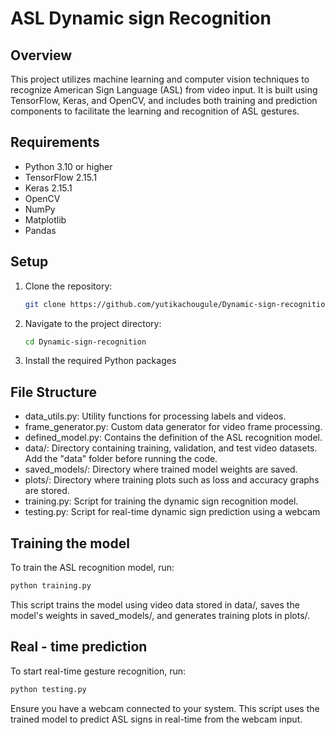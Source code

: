 # ASL Dynamic sign Recognition

## Overview
This project utilizes machine learning and computer vision techniques to recognize American Sign Language (ASL) from video input. It is built using TensorFlow, Keras, and OpenCV, and includes both training and prediction components to facilitate the learning and recognition of ASL gestures.

## Requirements
- Python 3.10 or higher
- TensorFlow 2.15.1
- Keras 2.15.1
- OpenCV
- NumPy
- Matplotlib
- Pandas

## Setup
1. Clone the repository:
   ```bash
   git clone https://github.com/yutikachougule/Dynamic-sign-recognition.git
2. Navigate to the project directory:
    ```bash
    cd Dynamic-sign-recognition
3. Install the required Python packages

## File Structure

- data_utils.py: Utility functions for processing labels and videos.
- frame_generator.py: Custom data generator for video frame processing.
- defined_model.py: Contains the definition of the ASL recognition model.
- data/: Directory containing training, validation, and test video datasets. Add the "data" folder before running the code.
- saved_models/: Directory where trained model weights are saved.
- plots/: Directory where training plots such as loss and accuracy graphs are stored.
- training.py: Script for training the dynamic sign recognition model.
- testing.py: Script for real-time dynamic sign prediction using a webcam

## Training the model
To train the ASL recognition model, run:

```bash
python training.py
```

This script trains the model using video data stored in data/, saves the model's weights in saved_models/, and generates training plots in plots/.


## Real - time prediction
To start real-time gesture recognition, run:

```bash
python testing.py
```

Ensure you have a webcam connected to your system. This script uses the trained model to predict ASL signs in real-time from the webcam input.





